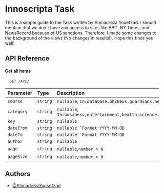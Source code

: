 
# Innoscripta Task

This is a simple guide to the Task written by Ahmadreza Youefzad. I should mention that we don't have any access to sites like BBC, NY Times, and NewsRecord because of US sanctions. Therefore, I made some changes to the background of the views (No changes in results!). Hope this finds you well! 



## API Reference

#### Get all items

```http
  GET /API/
```

| Parameter | Type     | Description                |
| :-------- | :------- | :------------------------- |
| `source` | `string` | `nullable`, `In:database,bbcNews,guardians,newsapi` |
| `category` | `string` | `nullable`, `In:business,entertainment,health,science,sports,technology,other` |
| `key` | `string` | `nullable` |
| `dateFrom` | `string` | `nullable``Format YYYY-MM-DD` |
| `dateTo` | `string` | `nullable``Format YYYY-MM-DD` |
| `author` | `string` | `nullable` |
| `page` | `string` | `nullable`,`number > 0` |
| `pageSize` | `string` | `nullable`,`number > 0` |


## Authors

- [@AhmadrezaYousefzad](https://www.linkedin.com/in/ahmadrezayousefzad)


